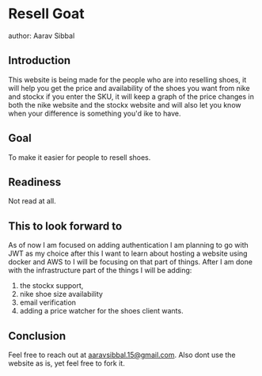# Resell Goat
author: Aarav Sibbal

## Introduction
This website is being made for the people who are into reselling shoes, it will help you get the price and availability of the shoes you want from nike and stockx if you enter the SKU, it will keep a graph of the price changes in both the nike website and the stockx website and will also let you know when your difference is something you'd ike to have. 

## Goal
To make it easier for people to resell shoes.

## Readiness
Not read at all. 

## This to look forward to
As of now I am focused on adding authentication I am planning to go with JWT as my choice after this I want to learn about hosting a website using docker and AWS to I will be focusing on that part of things. After I am done with the infrastructure part of the things I will be adding:
1) the stockx support, 
2) nike shoe size availability
3) email verification
4) adding a price watcher for the shoes client wants.


## Conclusion
Feel free to reach out at aaravsibbal.15@gmail.com. Also dont use the website as is, yet feel free to fork it. 